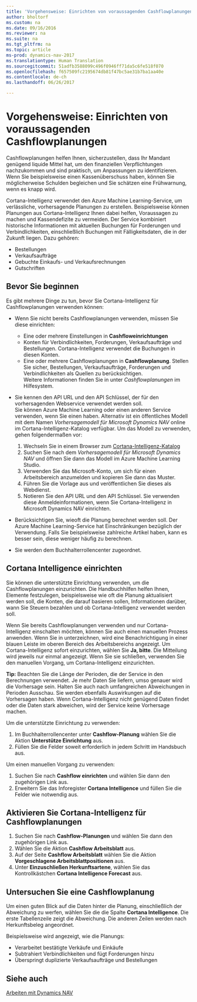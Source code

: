 ```yaml
---
title: 'Vorgehensweise: Einrichten von voraussagenden Cashflowplanungen'
author: bholtorf
ms.custom: na
ms.date: 09/16/2016
ms.reviewer: na
ms.suite: na
ms.tgt_pltfrm: na
ms.topic: article
ms-prod: dynamics-nav-2017
ms.translationtype: Human Translation
ms.sourcegitcommit: 51adfb3588099c496f0946ff71da5c6fe518f070
ms.openlocfilehash: f657509fc2195674db81f47bc5ae31b7ba1aa40e
ms.contentlocale: de-ch
ms.lasthandoff: 06/26/2017

---
```


# <a name="how-to-make-predictive-cash-flow-forecasts"></a>Vorgehensweise: Einrichten von voraussagenden Cashflowplanungen
Cashflowplanungen helfen Ihnen, sicherzustellen, dass Ihr Mandant genügend liquide Mittel hat, um den finanziellen Verpflichtungen nachzukommen und sind praktisch, um Anpassungen zu identifizieren. Wenn Sie beispielsweise einen Kassenüberschuss haben, können Sie möglicherweise Schulden begleichen und Sie schätzen eine Frühwarnung, wenn es knapp wird. 

Cortana-Intelligenz verwendet den Azure Machine Learning-Service, um verlässliche, vorhersagende Planungen zu erstellen. Beispielsweise können Planungen aus Cortana-Intelligenz Ihnen dabei helfen, Voraussagen zu machen und Kassendefizite zu vermeiden. Der Service kombiniert historische Informationen mit aktuellen Buchungen für Forderungen und Verbindlichkeiten, einschließlich Buchungen mit Fälligkeitsdaten, die in der Zukunft liegen. Dazu gehören:
* Bestellungen
* Verkaufsaufträge
* Gebuchte Einkaufs- und Verkaufsrechnungen
* Gutschriften

## <a name="before-you-start"></a>Bevor Sie beginnen  
Es gibt mehrere Dinge zu tun, bevor Sie Cortana-Intelligenz für Cashflowplanungen verwenden können: 
* Wenn Sie nicht bereits Cashflowplanungen verwenden, müssen Sie diese einrichten:
    * Eine oder mehrere Einstellungen in **Cashfloweinrichtungen** 
    * Konten für Verbindlichkeiten, Forderungen, Verkaufsaufträge und Bestellungen. Cortana-Intelligenz verwendet die Buchungen in diesen Konten.
    * Eine oder mehrere Cashflowplanungen in **Cashflowplanung**. Stellen Sie sicher, Bestellungen, Verkaufsaufträge, Forderungen und Verbindlichkeiten als Quellen zu berücksichtigen.  
    Weitere Informationen finden Sie in unter _Cashflowplanungen_ im Hilfesystem. 
* Sie kennen den API URL und den API Schlüssel, der für den vorhersagenden Webservice verwendet werden soll.  
    Sie können Azure Machine Learning oder einen anderen Service verwenden, wenn Sie einen haben. Alternativ ist ein öffentliches Modell mit dem Namen _Vorhersagemodell für Microsoft Dynamics NAV_ online im Cortana-Intelligenz-Katalog verfügbar. Um das Modell zu verwenden, gehen folgendermaßen vor:

    1. Wechseln Sie in einem Browser zum [Cortana-Intelligenz-Katalog](https://go.microsoft.com/fwlink/?linkid=828352)
    2. Suchen Sie nach dem _Vorhersagemodell für Microsoft Dynamics NAV_ und öffnen Sie dann das Modell im Azure Machine Learning Studio.
    3. Verwenden Sie das Microsoft-Konto, um sich für einen Arbeitsbereich anzumelden und kopieren Sie dann das Muster.
    4. Führen Sie die Vorlage aus und veröffentlichen Sie dieses als Webdienst.
    5. Notieren Sie den API URL und den API Schlüssel. Sie verwenden diese Anmeldeinformationen, wenn Sie Cortana-Intelligenz in Microsoft Dynamics NAV einrichten.  

* Berücksichtigen Sie, wieoft die Planung berechnet werden soll. Der Azure Machine Learning-Service hat Einschränkungen bezüglich der Verwendung. Falls Sie beispielsweise zahlreiche Artikel haben, kann es besser sein, diese weniger häufig zu berechnen. 
* Sie werden dem Buchhalterrollencenter zugeordnet. 

## <a name="set-up-cortana-intelligence"></a>Cortana Intelligence einrichten
Sie können die unterstützte Einrichtung verwenden, um die Cashflowplanungen einzurichten. Die Handbuchhilfen helfen Ihnen, Elemente festzulegen, beispielsweise wie oft die Planung aktualisiert werden soll, die Konten, die darauf basieren sollen, Informationen darüber, wann Sie Steuern bezahlen und ob Cortana-Intelligenz verwendet werden soll.  

Wenn Sie bereits Cashflowplanungen verwenden und nur Cortana-Intelligenz einschalten möchten, können Sie auch einen manuellen Prozess anwenden. Wenn Sie in unterzeichnen, wird eine Benachrichtigung in einer blauen Leiste im oberen Bereich des Arbeitsbereichs angezeigt. Um Cortana-Intelligenz sofort einzurichten, wählen Sie **Ja, bitte**. Die Mitteilung wird jeweils nur einmal angezeigt. Wenn Sie sie schließen, verwenden Sie den manuellen Vorgang, um Cortana-Intelligenz einzurichten.  

**Tip:** Beachten Sie die Länge der Perioden, die der Service in den Berechnungen verwendet. Je mehr Daten Sie liefern, umso genauer wird die Vorhersage sein. Halten Sie auch nach umfangreichen Abweichungen in Perioden Ausschau. Sie werden ebenfalls Auswirkungen auf die Vorhersagen haben. Wenn Cortana-Intelligenz nicht genügend Daten findet oder die Daten stark abweichen, wird der Service keine Vorhersage machen. 

Um die unterstützte Einrichtung zu verwenden:
1. Im Buchhalterrollencenter unter **Cashflow-Planung** wählen Sie die Aktion **Unterstütze Einrichtung** aus.
2. Füllen Sie die Felder soweit erforderlich in jedem Schritt im Handsbuch aus.

Um einen manuellen Vorgang zu verwenden:
1. Suchen Sie nach **Cashflow einrichten** und wählen Sie dann den zugehörigen Link aus.
2. Erweitern Sie das Inforegister **Cortana Intelligence** und füllen Sie die Felder wie notwendig aus.

## <a name="turn-on-cortana-intelligence-for-cash-flow-forecasts"></a>Aktivieren Sie Cortana-Intelligenz für Cashflowplanungen
1. Suchen Sie nach **Cashflow-Planungen** und wählen Sie dann den zugehörigen Link aus.
2. Wählen Sie die Aktion **Cashflow Arbeitsblatt** aus.
3. Auf der Seite **Cashflow Arbeitsblatt** wählen Sie die Aktion **Vorgeschlagene Arbeitsblattpositionen** aus.  
4. Unter **Einzuschließen Herkunftsartene**, wählen Sie das Kontrollkästchen **Cortana Intelligence Forecast** aus.

## <a name="investigate-a-cash-flow-forecast"></a>Untersuchen Sie eine Cashflowplanung
Um einen guten Blick auf die Daten hinter die Planung, einschließlich der Abweichung zu werfen, wählen Sie die die Spalte **Cortana Intelligence**. Die erste Tabellenzeile zeigt die Abweichung. Die anderen Zeilen werden nach Herkunftsbeleg angeordnet.  

Beispielsweise wird angezeigt, wie die Planungs:    
* Verarbeitet bestätigte Verkäufe und Einkäufe 
* Subtrahiert Verbindlichkeiten und fügt Forderungen hinzu
* Überspringt duplizierte Verkaufsaufträge und Bestellungen

## <a name="see-also"></a>Siehe auch  
[Arbeiten mit Dynamics NAV](ui-work-product.md)

